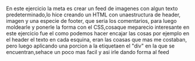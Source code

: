 En este ejercicio la meta es crear un feed de imagenes con algun texto predeterminado,lo hice creando un HTML con unaestructura de header, imagen y una especie de footer, que seria los comentarios, para luego moldearle y ponerle la forma con el CSS,cosaque meparecio interesante en este ejercicio fue el como podemos hacer encajar las cosas por ejemplo en el header el texto en cada esquina, eran las coasas que mas me costaban, pero luego aplicando una porcion a la etiquetaen el "div" en la que se encuentran,sehace un poco mas facil y asi irle dando forma al feed